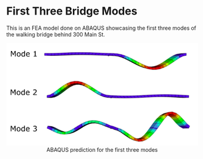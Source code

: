 # First Three Bridge Modes

This is an FEA model done on ABAQUS showcasing the first three modes of the walking bridge behind 300 Main St.

<p align="center">
<img src="images/ThreeModes.PNG" 
alt="First Three Modes" width="700"/> <br> 
ABAQUS prediction for the first three modes

